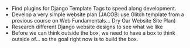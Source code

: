 * Find plugins for Django Template Tags to speed along development.
* Develop a very simple website plan (JACOB: use Glitch template from a previous course on Web Fundamentals... Dry Oar Website Site Plan)
* Research different Django website designs to see what we like
* Before we can think outside the box, we need to have a box to think outside of... so the goal right now is to build the box.